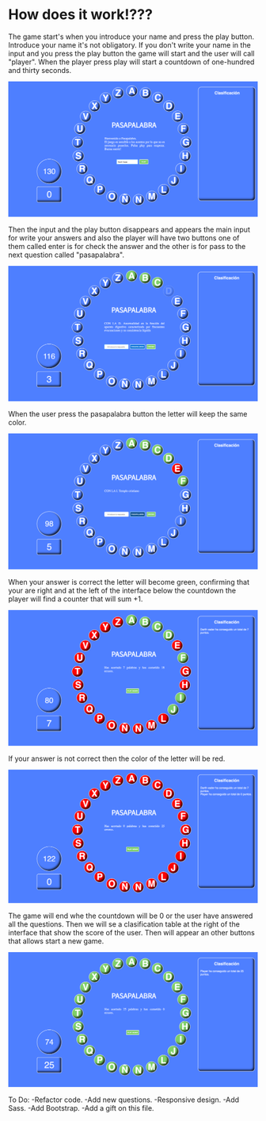 # How does it work!???

The game start's when you introduce your name and press the play button. Introduce your name it's not obligatory. If you don't write your name in the input and you press the play button the game will start and the user will call "player".  When the player press play will start a countdown of one-hundred and thirty seconds.

![img-example](https://raw.githubusercontent.com/ddmarin94/Pasapalabra-Game/master/img/Captura%20de%20pantalla%202017-07-15%20a%20las%2019.11.35.png)


Then the input and the play button disappears and appears the main input for write your answers and also the player will have two buttons one of them called enter is for check the answer and the other is for pass to the next question called "pasapalabra".

![img-example](https://raw.githubusercontent.com/ddmarin94/Pasapalabra-Game/master/img/Captura%20de%20pantalla%202017-07-15%20a%20las%2019.11.52.png)

When the user press the pasapalabra button the letter will keep the same color.

![img-example](https://raw.githubusercontent.com/ddmarin94/Pasapalabra-Game/master/img/Captura%20de%20pantalla%202017-07-15%20a%20las%2019.12.10.png)

When your answer is correct the letter will become  green, confirming that your are right and at the left of the interface below the countdown the player will find a counter that will sum +1.

![img-example](https://raw.githubusercontent.com/ddmarin94/Pasapalabra-Game/master/img/Captura%20de%20pantalla%202017-07-15%20a%20las%2019.12.31.png)

 If your answer is not correct then the color of the letter will be red.

 ![img-example](https://raw.githubusercontent.com/ddmarin94/Pasapalabra-Game/master/img/Captura%20de%20pantalla%202017-07-15%20a%20las%2019.13.02.png)

 The game will end whe the countdown will be 0 or the user have answered all the questions. Then we will se a clasification table at the right of the interface that show the score of the user. Then will appear an other buttons that allows start a new game.

 ![img-example](https://raw.githubusercontent.com/ddmarin94/Pasapalabra-Game/master/img/Captura%20de%20pantalla%202017-07-15%20a%20las%2019.15.03.png)

To Do:
 -Refactor code.
 -Add new questions.
 -Responsive design.
 -Add Sass.
 -Add Bootstrap.
 -Add a gift on this file.

